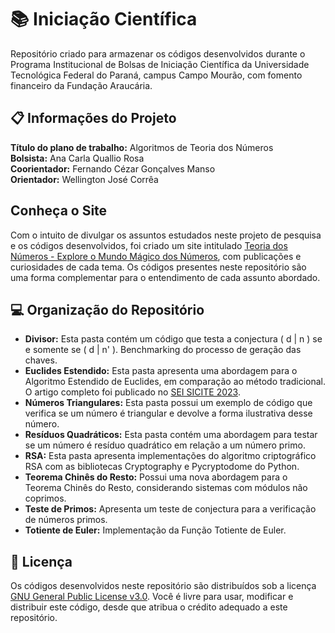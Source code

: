 # 📚 Iniciação Científica

Repositório criado para armazenar os códigos desenvolvidos durante o Programa Institucional de Bolsas de Iniciação Científica da Universidade Tecnológica Federal do Paraná, campus Campo Mourão, com fomento financeiro da Fundação Araucária.

## 📋 Informações do Projeto

**Título do plano de trabalho:** Algoritmos de Teoria dos Números  
**Bolsista:** Ana Carla Quallio Rosa  
**Coorientador:** Fernando Cézar Gonçalves Manso  
**Orientador:** Wellington José Corrêa  

## Conheça o Site

Com o intuito de divulgar os assuntos estudados neste projeto de pesquisa e os códigos desenvolvidos, foi criado um site intitulado [Teoria dos Números - Explore o Mundo Mágico dos Números](https://teorianumeros.com/), com publicações e curiosidades de cada tema. Os códigos presentes neste repositório são uma forma complementar para o entendimento de cada assunto abordado.

## 💻 Organização do Repositório

  - **Divisor:** Esta pasta contém um código que testa a conjectura \( d | n \) se e somente se \( d | n' \). Benchmarking do processo de geração das chaves.
  - **Euclides Estendido:** Esta pasta apresenta uma abordagem para o Algoritmo Estendido de Euclides, em comparação ao método tradicional. O artigo completo foi publicado no [SEI SICITE 2023](https://seisicite.com.br/storage/seisicite-trabalhos-finais/353-9df07ad893fd849ae1089f90ce8fd4fd11bd3853be55ffb5d66162243e8fdb75.pdf).
  - **Números Triangulares:** Esta pasta possui um exemplo de código que verifica se um número é triangular e devolve a forma ilustrativa desse número.
  - **Resíduos Quadráticos:** Esta pasta contém uma abordagem para testar se um número é resíduo quadrático em relação a um número primo.
  - **RSA:** Esta pasta apresenta implementações do algoritmo criptográfico RSA com as bibliotecas Cryptography e Pycryptodome do Python.
  - **Teorema Chinês do Resto:** Possui uma nova abordagem para o Teorema Chinês do Resto, considerando sistemas com módulos não coprimos.
  - **Teste de Primos:** Apresenta um teste de conjectura para a verificação de números primos.
  - **Totiente de Euler:** Implementação da Função Totiente de Euler.

## 📃 Licença
Os códigos desenvolvidos neste repositório são distribuídos sob a licença [GNU General Public License v3.0](https://www.gnu.org/licenses/gpl-3.0.html). Você é livre para usar, modificar e distribuir este código, desde que atribua o crédito adequado a este repositório.